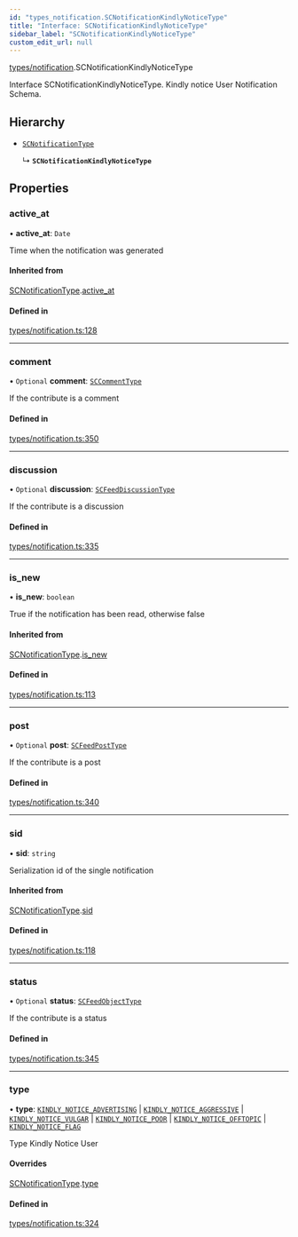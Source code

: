 ```yaml
---
id: "types_notification.SCNotificationKindlyNoticeType"
title: "Interface: SCNotificationKindlyNoticeType"
sidebar_label: "SCNotificationKindlyNoticeType"
custom_edit_url: null
---
```


[types/notification](../modules/types_notification.md).SCNotificationKindlyNoticeType

Interface SCNotificationKindlyNoticeType.
Kindly notice User Notification Schema.

## Hierarchy

- [`SCNotificationType`](types_notification.SCNotificationType.md)

  ↳ **`SCNotificationKindlyNoticeType`**

## Properties

### active\_at

• **active\_at**: `Date`

Time when the notification was generated

#### Inherited from

[SCNotificationType](types_notification.SCNotificationType.md).[active_at](types_notification.SCNotificationType.md#active_at)

#### Defined in

[types/notification.ts:128](https://github.com/selfcommunity/community-ui/blob/a7bfc2b/packages/sc-core/src/types/notification.ts#L128)

___

### comment

• `Optional` **comment**: [`SCCommentType`](types_comment.SCCommentType.md)

If the contribute is a comment

#### Defined in

[types/notification.ts:350](https://github.com/selfcommunity/community-ui/blob/a7bfc2b/packages/sc-core/src/types/notification.ts#L350)

___

### discussion

• `Optional` **discussion**: [`SCFeedDiscussionType`](types_feed.SCFeedDiscussionType.md)

If the contribute is a discussion

#### Defined in

[types/notification.ts:335](https://github.com/selfcommunity/community-ui/blob/a7bfc2b/packages/sc-core/src/types/notification.ts#L335)

___

### is\_new

• **is\_new**: `boolean`

True if the notification has been read, otherwise false

#### Inherited from

[SCNotificationType](types_notification.SCNotificationType.md).[is_new](types_notification.SCNotificationType.md#is_new)

#### Defined in

[types/notification.ts:113](https://github.com/selfcommunity/community-ui/blob/a7bfc2b/packages/sc-core/src/types/notification.ts#L113)

___

### post

• `Optional` **post**: [`SCFeedPostType`](types_feed.SCFeedPostType.md)

If the contribute is a post

#### Defined in

[types/notification.ts:340](https://github.com/selfcommunity/community-ui/blob/a7bfc2b/packages/sc-core/src/types/notification.ts#L340)

___

### sid

• **sid**: `string`

Serialization id of the single notification

#### Inherited from

[SCNotificationType](types_notification.SCNotificationType.md).[sid](types_notification.SCNotificationType.md#sid)

#### Defined in

[types/notification.ts:118](https://github.com/selfcommunity/community-ui/blob/a7bfc2b/packages/sc-core/src/types/notification.ts#L118)

___

### status

• `Optional` **status**: [`SCFeedObjectType`](types_feed.SCFeedObjectType.md)

If the contribute is a status

#### Defined in

[types/notification.ts:345](https://github.com/selfcommunity/community-ui/blob/a7bfc2b/packages/sc-core/src/types/notification.ts#L345)

___

### type

• **type**: [`KINDLY_NOTICE_ADVERTISING`](../enums/types_notification.SCNotificationTypologyType.md#kindly_notice_advertising) \| [`KINDLY_NOTICE_AGGRESSIVE`](../enums/types_notification.SCNotificationTypologyType.md#kindly_notice_aggressive) \| [`KINDLY_NOTICE_VULGAR`](../enums/types_notification.SCNotificationTypologyType.md#kindly_notice_vulgar) \| [`KINDLY_NOTICE_POOR`](../enums/types_notification.SCNotificationTypologyType.md#kindly_notice_poor) \| [`KINDLY_NOTICE_OFFTOPIC`](../enums/types_notification.SCNotificationTypologyType.md#kindly_notice_offtopic) \| [`KINDLY_NOTICE_FLAG`](../enums/types_notification.SCNotificationTypologyType.md#kindly_notice_flag)

Type Kindly Notice User

#### Overrides

[SCNotificationType](types_notification.SCNotificationType.md).[type](types_notification.SCNotificationType.md#type)

#### Defined in

[types/notification.ts:324](https://github.com/selfcommunity/community-ui/blob/a7bfc2b/packages/sc-core/src/types/notification.ts#L324)
